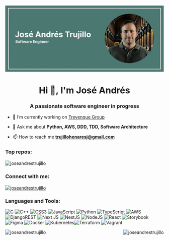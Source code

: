 ![My profile's banner](./images/banner.webp)
<h1 align="center">Hi 👋, I'm José Andrés</h1>
<h3 align="center">A passionate software engineer in progress</h3>

- 🔭 I’m currently working on [Trevenque Group](https://www.trevenque.es/)

<!-- 
- 👨‍💻 All of my projects are available at [here](here)

- 📝 I regularly write articles on [prox](prox)
-->

- 💬 Ask me about **Python, AWS, DDD, TDD, Software Architecture**

- 📫 How to reach me **trujillohenaresj@gmail.com**
<!-- 
- 📄 Know about my experiences [prox](prox)
-->
<!-- 
### Blogs posts
-->
<!-- BLOG-POST-LIST:START -->
<!-- BLOG-POST-LIST:END -->


<h3 align="left">Top repos:</h3>
<p><img align="center"src="https://github-contributor-stats.vercel.app/api?username=joseandrestrujillo&limit=6&theme=dark&combine_all_yearly_contributions=true" alt="joseandrestrujillo" /></p>

<h3 align="left">Connect with me:</h3>
<p align="left">
<a href="https://linkedin.com/in/joseandrestrujillo" target="blank"><img align="center" src="https://raw.githubusercontent.com/rahuldkjain/github-profile-readme-generator/master/src/images/icons/Social/linked-in-alt.svg" alt="joseandrestrujillo" height="30" width="40" /></a>
<!--
<a href="/https://www.linkedin.com/in/joseandrestrujillo/" target="blank"><img align="center" src="https://raw.githubusercontent.com/rahuldkjain/github-profile-readme-generator/master/src/images/icons/Social/rss.svg" alt="https://www.linkedin.com/in/joseandrestrujillo/" height="30" width="40" /></a>
</p>
-->

<h3 align="left">Languages and Tools:</h3>

![C](https://img.shields.io/badge/c-%2300599C.svg?style=for-the-badge&logo=c&logoColor=white) ![C++](https://img.shields.io/badge/c++-%2300599C.svg?style=for-the-badge&logo=c%2B%2B&logoColor=white) 
![CSS3](https://img.shields.io/badge/css3-%231572B6.svg?style=for-the-badge&logo=css3&logoColor=white) ![JavaScript](https://img.shields.io/badge/javascript-%23323330.svg?style=for-the-badge&logo=javascript&logoColor=%23F7DF1E) ![Python](https://img.shields.io/badge/python-3670A0?style=for-the-badge&logo=python&logoColor=ffdd54) ![TypeScript](https://img.shields.io/badge/typescript-%23007ACC.svg?style=for-the-badge&logo=typescript&logoColor=white) ![AWS](https://img.shields.io/badge/AWS-%23FF9900.svg?style=for-the-badge&logo=amazon-aws&logoColor=white) ![DjangoREST](https://img.shields.io/badge/DJANGO-REST-ff1709?style=for-the-badge&logo=django&logoColor=white&color=ff1709&labelColor=gray) ![Next JS](https://img.shields.io/badge/Next-black?style=for-the-badge&logo=next.js&logoColor=white) ![NestJS](https://img.shields.io/badge/nestjs-%23E0234E.svg?style=for-the-badge&logo=nestjs&logoColor=white) ![NodeJS](https://img.shields.io/badge/node.js-6DA55F?style=for-the-badge&logo=node.js&logoColor=white) ![React](https://img.shields.io/badge/react-%2320232a.svg?style=for-the-badge&logo=react&logoColor=%2361DAFB) ![Storybook](https://img.shields.io/badge/-Storybook-FF4785?style=for-the-badge&logo=storybook&logoColor=white) ![Figma](https://img.shields.io/badge/figma-%23F24E1E.svg?style=for-the-badge&logo=figma&logoColor=white) ![Docker](https://img.shields.io/badge/docker-%230db7ed.svg?style=for-the-badge&logo=docker&logoColor=white)  ![Kubernetes](https://img.shields.io/badge/kubernetes-%23326ce5.svg?style=for-the-badge&logo=kubernetes&logoColor=white)![Terraform](https://img.shields.io/badge/terraform-%235835CC.svg?style=for-the-badge&logo=terraform&logoColor=white) ![Vagrant](https://img.shields.io/badge/vagrant-%231563FF.svg?style=for-the-badge&logo=vagrant&logoColor=white)


<p><img align="left" src="https://github-readme-stats.vercel.app/api/top-langs?username=joseandrestrujillo&show_icons=true&locale=en&layout=compact&theme=dark" alt="joseandrestrujillo" /></p>
<p><img align="right" src="https://github-readme-streak-stats.herokuapp.com/?user=joseandrestrujillo&theme=dark" alt="joseandrestrujillo" /></p>


<!--
**joseandrestrujillo/joseandrestrujillo** is a ✨ _special_ ✨ repository because its `README.md` (this file) appears on your GitHub profile.

Here are some ideas to get you started:

### Hi there 👋
- 🔭 I’m currently working on ...
- 🌱 I’m currently learning ...
- 👯 I’m looking to collaborate on ...
- 🤔 I’m looking for help with ...
- 💬 Ask me about ...
- 📫 How to reach me: ...
- 😄 Pronouns: ...
- ⚡ Fun fact: ...
-->
